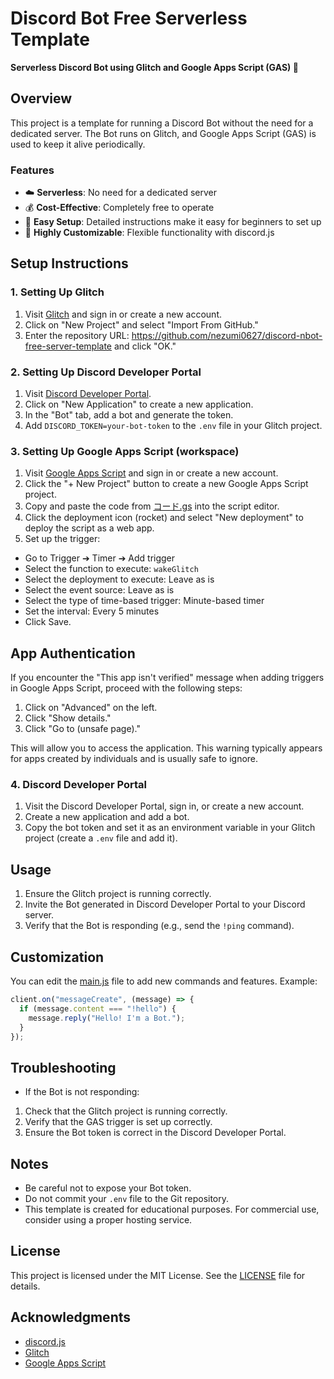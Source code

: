 # Discord Bot Free Serverless Template

**Serverless Discord Bot using Glitch and Google Apps Script (GAS) :robot:**

## Overview

This project is a template for running a Discord Bot without the need for a dedicated server. The Bot runs on Glitch, and Google Apps Script (GAS) is used to keep it alive periodically.

### Features

- :cloud: **Serverless**: No need for a dedicated server
- :moneybag: **Cost-Effective**: Completely free to operate
- :wrench: **Easy Setup**: Detailed instructions make it easy for beginners to set up
- :art: **Highly Customizable**: Flexible functionality with discord.js

## Setup Instructions

### 1. Setting Up Glitch

1. Visit [Glitch](https://glitch.com/) and sign in or create a new account.
2. Click on "New Project" and select "Import From GitHub."
3. Enter the repository URL: https://github.com/nezumi0627/discord-nbot-free-server-template and click "OK."

### 2. Setting Up Discord Developer Portal

1. Visit [Discord Developer Portal](https://discord.com/developers/applications).
2. Click on "New Application" to create a new application.
3. In the "Bot" tab, add a bot and generate the token.
4. Add `DISCORD_TOKEN=your-bot-token` to the `.env` file in your Glitch project.

### 3. Setting Up Google Apps Script (workspace)

1. Visit [Google Apps Script](https://script.google.com/) and sign in or create a new account.
2. Click the "+ New Project" button to create a new Google Apps Script project.
3. Copy and paste the code from [コード.gs](コード.gs) into the script editor.
4. Click the deployment icon (rocket) and select "New deployment" to deploy the script as a web app.
5. Set up the trigger:

- Go to Trigger ➔ Timer ➔ Add trigger
- Select the function to execute: `wakeGlitch`
- Select the deployment to execute: Leave as is
- Select the event source: Leave as is
- Select the type of time-based trigger: Minute-based timer
- Set the interval: Every 5 minutes
- Click Save.

## App Authentication

If you encounter the "This app isn't verified" message when adding triggers in Google Apps Script, proceed with the following steps:

1. Click on "Advanced" on the left.
2. Click "Show details."
3. Click "Go to (unsafe page)."

This will allow you to access the application. This warning typically appears for apps created by individuals and is usually safe to ignore.

### 4. Discord Developer Portal

1. Visit the Discord Developer Portal, sign in, or create a new account.
2. Create a new application and add a bot.
3. Copy the bot token and set it as an environment variable in your Glitch project (create a `.env` file and add it).

## Usage

1. Ensure the Glitch project is running correctly.
2. Invite the Bot generated in Discord Developer Portal to your Discord server.
3. Verify that the Bot is responding (e.g., send the `!ping` command).

## Customization

You can edit the [main.js](main.js) file to add new commands and features. Example:

```javascript
client.on("messageCreate", (message) => {
  if (message.content === "!hello") {
    message.reply("Hello! I'm a Bot.");
  }
});
```

## Troubleshooting

- If the Bot is not responding:

1. Check that the Glitch project is running correctly.
2. Verify that the GAS trigger is set up correctly.
3. Ensure the Bot token is correct in the Discord Developer Portal.

## Notes

- Be careful not to expose your Bot token.
- Do not commit your `.env` file to the Git repository.
- This template is created for educational purposes. For commercial use, consider using a proper hosting service.

## License

This project is licensed under the MIT License. See the [LICENSE](LICENSE) file for details.

## Acknowledgments

- [discord.js](https://discord.js.org/)
- [Glitch](https://glitch.com/)
- [Google Apps Script](https://developers.google.com/apps-script)
